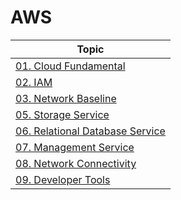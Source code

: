 # AWS

| Topic                 |
| --------------------- |
| [01. Cloud Fundamental](https://github.com/honi20/CloudWave/blob/main/AWS/01_Cloud_Fundamental/Cloud_Fundamental.md) |
| [02. IAM](https://github.com/honi20/CloudWave/blob/main/AWS/02_IAM/IAM.md)           |
| [03. Network Baseline](https://github.com/honi20/CloudWave/blob/main/AWS/03_Network_Baseline/Network_Baseline.md)           |
| [05. Storage Service](https://github.com/honi20/CloudWave/blob/main/AWS/05_Storage_Service/Storage%20Service.md)   |
| [06. Relational Database Service](https://github.com/honi20/CloudWave/blob/main/AWS/06_Relational_Database_Service/Relational_Database_Service.md)   |
| [07. Management Service](https://github.com/honi20/CloudWave/blob/main/AWS/07_Management_Service/Management_Service.md)   |
| [08. Network Connectivity](https://github.com/honi20/CloudWave/blob/main/AWS/08_Network_Connectivity/Network_Connectivity.md)   |
| [09. Developer Tools](https://github.com/honi20/CloudWave/blob/main/AWS/09_Developer_Tools/Developer_Tools.md)   |